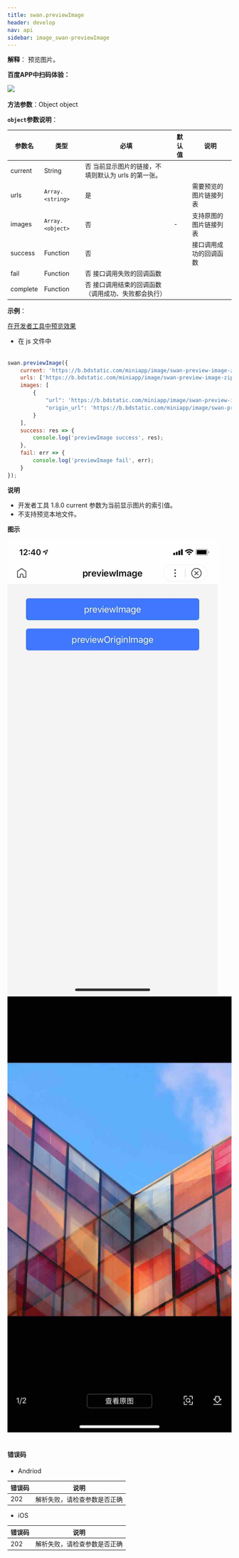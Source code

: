 ```yaml
---
title: swan.previewImage
header: develop
nav: api
sidebar: image_swan-previewImage
---
```




**解释**： 预览图片。

**百度APP中扫码体验：**

<img src="https://b.bdstatic.com/miniapp/assets/images/doc_demo/previewImage.png"  class="demo-qrcode-image" />

**方法参数**：Object object

**`object`参数说明**：

|参数名 |类型  |必填 | 默认值 |说明|
|---- | ---- | ---- | ----|----|
|current |String | 否  当前显示图片的链接，不填则默认为 urls 的第一张。|
|urls   | `Array.<string>` |是 | |  需要预览的图片链接列表|
|images| `Array.<object>` | 否 | - | 支持原图的图片链接列表 |
|success| Function |   否  | | 接口调用成功的回调函数|
|fail  |  Function  |  否  接口调用失败的回调函数|
|complete  |  Function  |  否  接口调用结束的回调函数（调用成功、失败都会执行）|


**示例**：

<a href="swanide://fragment/f894cd9bd5137023f6820041d829c12e1569391306305" title="在开发者工具中预览效果" target="_self">在开发者工具中预览效果</a>

* 在 js 文件中

```js

swan.previewImage({
    current: 'https://b.bdstatic.com/miniapp/image/swan-preview-image-zip.png',// current需与urls中链接一致
    urls: ['https://b.bdstatic.com/miniapp/image/swan-preview-image-zip.png'], 
    images: [
        {
            "url": 'https://b.bdstatic.com/miniapp/image/swan-preview-image-zip.png', 
            "origin_url": 'https://b.bdstatic.com/miniapp/image/swan-preview-image-origin.png'
        }
    ],
    success: res => {
        console.log('previewImage success', res);
    },
    fail: err => {
        console.log('previewImage fail', err);
    }
});

```

**说明**

* 开发者工具 1.8.0 current 参数为当前显示图片的索引值。
* 不支持预览本地文件。

**图示**

<div class="m-doc-custom-examples">
    <div class="m-doc-custom-examples-correct">
        <img src="../../../../img/api/media/previewImage2.jpg">
    </div>
    <div class="m-doc-custom-examples-correct">
        <img src="../../../../img/api/media/previewImage1.jpg">
    </div>
    <div class="m-doc-custom-examples-correct">
        <img src=" ">
    </div>     
</div>



#### 错误码

* Andriod

|错误码|说明|
|--|--|
|202|解析失败，请检查参数是否正确 |

* iOS

|错误码|说明|
|--|--|
|202|解析失败，请检查参数是否正确  |


